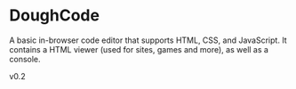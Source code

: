# DoughCode
A basic in-browser code editor that supports HTML, CSS, and JavaScript.
It contains a HTML viewer (used for sites, games and more), as well as a console.

v0.2
